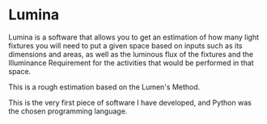 # Lumina
Lumina is a software that allows you to get an estimation of how many light fixtures you will need to put a given space based on inputs such as its dimensions and areas, as well as the luminous flux of the fixtures and the Illuminance Requirement for the activities that would be performed in that space.

This is a rough estimation based on the Lumen's Method.

This is the very first piece of software I have developed, and Python was the chosen programming language.
